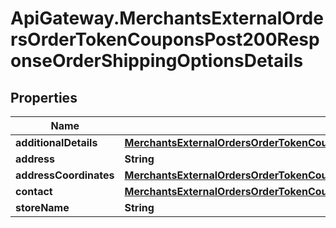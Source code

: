 # ApiGateway.MerchantsExternalOrdersOrderTokenCouponsPost200ResponseOrderShippingOptionsDetails

## Properties

Name | Type | Description | Notes
------------ | ------------- | ------------- | -------------
**additionalDetails** | [**MerchantsExternalOrdersOrderTokenCouponsPost200ResponseOrderShippingOptionsDetailsAdditionalDetails**](MerchantsExternalOrdersOrderTokenCouponsPost200ResponseOrderShippingOptionsDetailsAdditionalDetails.md) |  | 
**address** | **String** |  | 
**addressCoordinates** | [**MerchantsExternalOrdersOrderTokenCouponsPost200ResponseOrderShippingOptionsDetailsAddressCoordinates**](MerchantsExternalOrdersOrderTokenCouponsPost200ResponseOrderShippingOptionsDetailsAddressCoordinates.md) |  | 
**contact** | [**MerchantsExternalOrdersOrderTokenCouponsPost200ResponseOrderShippingOptionsDetailsContact**](MerchantsExternalOrdersOrderTokenCouponsPost200ResponseOrderShippingOptionsDetailsContact.md) |  | 
**storeName** | **String** |  | 


